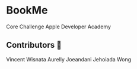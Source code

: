 # BookMe

Core Challenge Apple Developer Academy

## Contributors 👥
Vincent Wisnata
Aurelly Joeandani
Jehoiada Wong
